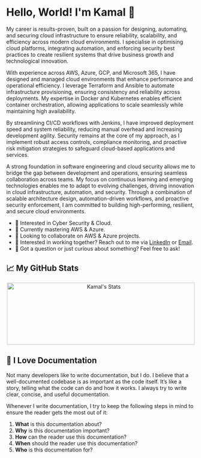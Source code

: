 # Hello, World! I'm Kamal 👋 

My career is results-proven, built on a passion for designing, automating, and securing cloud infrastructure to ensure reliability, scalability, and efficiency across modern cloud environments. I specialise in optimising cloud platforms, integrating automation, and enforcing security best practices to create resilient systems that drive business growth and technological innovation. 

With experience across AWS, Azure, GCP, and Microsoft 365, I have designed and managed cloud environments that enhance performance and operational efficiency. I leverage Terraform and Ansible to automate infrastructure provisioning, ensuring consistency and reliability across deployments. My expertise in Docker and Kubernetes enables efficient container orchestration, allowing applications to scale seamlessly while maintaining high availability. 

By streamlining CI/CD workflows with Jenkins, I have improved deployment speed and system reliability, reducing manual overhead and increasing development agility. Security remains at the core of my approach, as I implement robust access controls, compliance monitoring, and proactive risk mitigation strategies to safeguard cloud-based applications and services. 

A strong foundation in software engineering and cloud security allows me to bridge the gap between development and operations, ensuring seamless collaboration across teams. My focus on continuous learning and emerging technologies enables me to adapt to evolving challenges, driving innovation in cloud infrastructure, automation, and security. Through a combination of scalable architecture design, automation-driven workflows, and proactive security enforcement, I am committed to building high-performing, resilient, and secure cloud environments. 

- 👀 Interested in Cyber Security & Cloud. 
- 🌱 Currently mastering AWS & Azure. 
- 📌 Looking to collaborate on AWS & Azure projects. 
- 💼 Interested in working together? Reach out to me via <a href="https://www.linkedin.com/in/kamalmaktari">LinkedIn</a> or <a href="mailto:kamalmaktari@gmail.com">Email</a>.
- 💬 Got a question or just curious about something? Feel free to ask!

## 📈 My GitHub Stats

<div class="badges-githubstats">
  <p align="center">
    <img src="https://github-readme-stats.vercel.app/api?username=KamalMaktari&theme=tokyonight&show_icons=true&hide_border=true&count_private=true" alt="Kamal's Stats" height="165" width="500">
  </p>
</div>

## 📃 I Love Documentation

Not many developers like to write documentation, but I do. I believe that a well-documented codebase is as important as the code itself. It’s like a story, telling what the code can do and how it works. I always try to write clear, concise, and useful documentation. 

Whenever I write documentation, I try to keep the following steps in mind to ensure the reader gets the most out of it:

1. **What** is this documentation about?
2. **Why** is this documentation important?
3. **How** can the reader use this documentation?
4. **When** should the reader use this documentation?
5. **Who** is this documentation for?
<!---
KamalM-01/KamalM-01 is a ✨ special ✨ repository because its `README.md` (this file) appears on your GitHub profile.
You can click the Preview link to take a look at your changes.
--->
